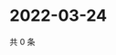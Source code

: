 # 2022-03-24

共 0 条

<!-- BEGIN WEIBO -->
<!-- 最后更新时间 Thu Mar 24 2022 15:12:31 GMT+0800 (China Standard Time) -->

<!-- END WEIBO -->
